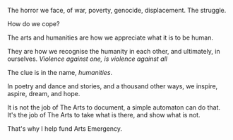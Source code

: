 [brutal]: #title "Why I donate to Arts Emergency"
[brutal]: #author "David Jones"
[brutal]: #date "2017-04-21"

The horror we face, of war, poverty, genocide, displacement.
The struggle.

How do we cope?

The arts and humanities are how we appreciate what it is to be human.

They are how we recognise the humanity in each other,
and ultimately, in ourselves.
_Violence against one, is violence against all_

The clue is in the name, _humanities_.

In poetry and dance and stories, and a thousand other ways,
we inspire, aspire, dream, and hope.

It is not the job of The Arts to document,
a simple automaton can do that.
It's the job of The Arts to take what is there, and show what is not.

That's why I help fund Arts Emergency.
